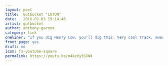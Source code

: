 ```yaml
---
layout: post
title:  Gutbucket "LUTON"
date:   2016-02-03 19:14:46
artist: gutbucket
author: anthony-garone
category: link
oneliner: "If you dig Henry Cow, you'll dig this. Very cool track, awesome video. Squonk!"
front_page: yes
draft: no
icon: fa-youtube-square
permalink: https://youtu.be/m4kzVy5SXW4
---
```


